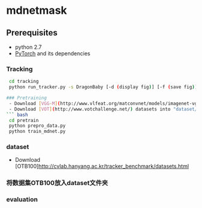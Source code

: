 # mdnetmask

## Prerequisites
- python 2.7
- [PyTorch](http://pytorch.org/) and its dependencies 


### Tracking
```bash
 cd tracking
 python run_tracker.py -s DragonBaby [-d (display fig)] [-f (save fig)]

### Pretraining
 - Download [VGG-M](http://www.vlfeat.org/matconvnet/models/imagenet-vgg-m.mat) (matconvnet model) and save as "models/imagenet-vgg-m.mat"
 - Download [VOT](http://www.votchallenge.net/) datasets into "dataset/vot201x"
``` bash
 cd pretrain
 python prepro_data.py
 python train_mdnet.py
```
### dataset
- Download [OTB100]http://cvlab.hanyang.ac.kr/tracker_benchmark/datasets.html
### 将数据集OTB100放入dataset文件夹
### evaluation